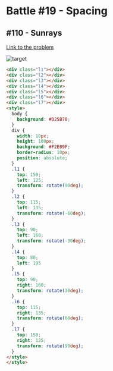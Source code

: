 # Battle #19 - Spacing

## #110 - Sunrays

[Link to the problem](https://cssbattle.dev/play/110)

![target](https://cssbattle.dev/targets/110.png)

```html
<div class="l1"></div>
<div class="l2"></div>
<div class="l3"></div>
<div class="l4"></div>
<div class="l5"></div>
<div class="l6"></div>
<div class="l7"></div>
<style>
  body {
    background: #D25B70;
  }
  div {
    width: 10px;
    height: 100px;
    background: #F2E09F;
    border-radius: 10px;
    position: absolute;
  }
  .l1 {
    top: 150;
    left: 125;
    transform: rotate(90deg);
  }
  .l2 {
    top: 115;
    left: 135;
    transform: rotate(-60deg);
  }
  .l3 {
    top: 90;
    left: 160;
    transform: rotate(-30deg);
  }
  .l4 {
    top: 80;
    left: 195
  }
  .l5 {
    top: 90;
    right: 160;
    transform: rotate(30deg);
  }
  .l6 {
    top: 115;
    right: 135;
    transform: rotate(60deg);
  }
  .l7 {
    top: 150;
    right: 125;
    transform: rotate(90deg);
  }
</style>
</style>
```
